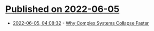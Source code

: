 # [Published on 2022-06-05](index.md)

* [2022-06-05, 04:08:32](https://news.ycombinator.com/item?id=31627925) - [Why Complex Systems Collapse Faster](https://www.tabletmag.com/sections/science/articles/why-complex-systems-collapse-faster)
